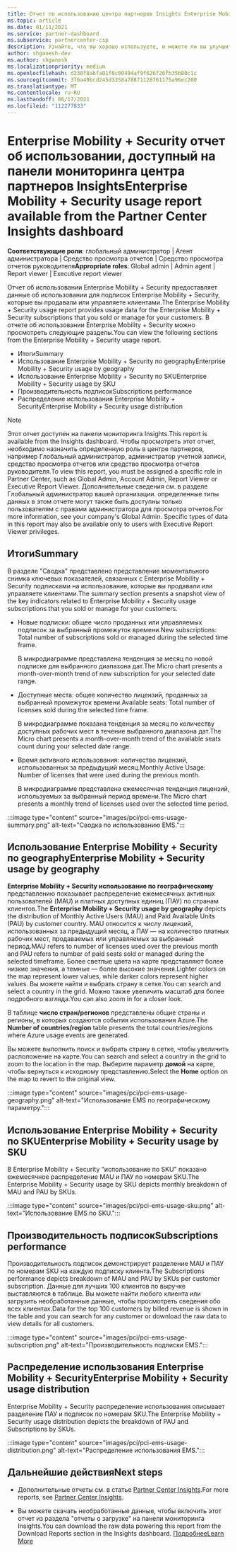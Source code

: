 ```yaml
---
title: Отчет по использованию центра партнеров Insights Enterprise Mobility + Security
ms.topic: article
ms.date: 01/11/2021
ms.service: partner-dashboard
ms.subservice: partnercenter-csp
description: Узнайте, что вы хорошо используете, и можете ли вы улучшить вопросы использования подписок Enterprise Mobility + Security, которые вы продаете или управляете клиентами.
author: shganesh-dev
ms.author: shganesh
ms.localizationpriority: medium
ms.openlocfilehash: d230f8abfa01f0c00494af9f626f26fb35b80c1c
ms.sourcegitcommit: 376a49bcd245d3358a78871128761175a96ec200
ms.translationtype: MT
ms.contentlocale: ru-RU
ms.lasthandoff: 06/17/2021
ms.locfileid: "112277833"
---
```

# <a name="enterprise-mobility--security-usage-report-available-from-the-partner-center-insights-dashboard"></a><span data-ttu-id="0c5a8-103">Enterprise Mobility + Security отчет об использовании, доступный на панели мониторинга центра партнеров Insights</span><span class="sxs-lookup"><span data-stu-id="0c5a8-103">Enterprise Mobility + Security usage report available from the Partner Center Insights dashboard</span></span>

<span data-ttu-id="0c5a8-104">**Соответствующие роли**: глобальный администратор | Агент администратора | Средство просмотра отчетов | Средство просмотра отчетов руководителя</span><span class="sxs-lookup"><span data-stu-id="0c5a8-104">**Appropriate roles**: Global admin | Admin agent | Report viewer | Executive report viewer</span></span>

<span data-ttu-id="0c5a8-105">Отчет об использовании Enterprise Mobility + Security предоставляет данные об использовании для подписок Enterprise Mobility + Security, которые вы продавали или управляете клиентами.</span><span class="sxs-lookup"><span data-stu-id="0c5a8-105">The Enterprise Mobility + Security usage report provides usage data for the Enterprise Mobility + Security subscriptions that you sold or manage for your customers.</span></span> <span data-ttu-id="0c5a8-106">В отчете об использовании Enterprise Mobility + Security можно просмотреть следующие разделы.</span><span class="sxs-lookup"><span data-stu-id="0c5a8-106">You can view the following sections from the Enterprise Mobility + Security usage report.</span></span>

- <span data-ttu-id="0c5a8-107">Итоги</span><span class="sxs-lookup"><span data-stu-id="0c5a8-107">Summary</span></span>
- <span data-ttu-id="0c5a8-108">Использование Enterprise Mobility + Security по geography</span><span class="sxs-lookup"><span data-stu-id="0c5a8-108">Enterprise Mobility + Security usage by geography</span></span>
- <span data-ttu-id="0c5a8-109">Использование Enterprise Mobility + Security по SKU</span><span class="sxs-lookup"><span data-stu-id="0c5a8-109">Enterprise Mobility + Security usage by SKU</span></span>
- <span data-ttu-id="0c5a8-110">Производительность подписок</span><span class="sxs-lookup"><span data-stu-id="0c5a8-110">Subscriptions performance</span></span>
- <span data-ttu-id="0c5a8-111">Распределение использования Enterprise Mobility + Security</span><span class="sxs-lookup"><span data-stu-id="0c5a8-111">Enterprise Mobility + Security usage distribution</span></span>

 > [!NOTE]
 > <span data-ttu-id="0c5a8-112">Этот отчет доступен на панели мониторинга Insights.</span><span class="sxs-lookup"><span data-stu-id="0c5a8-112">This report is available from the Insights dashboard.</span></span> <span data-ttu-id="0c5a8-113">Чтобы просмотреть этот отчет, необходимо назначить определенную роль в центре партнеров, например Глобальный администратор, администратор учетной записи, средство просмотра отчетов или средство просмотра отчетов руководителя.</span><span class="sxs-lookup"><span data-stu-id="0c5a8-113">To view this report, you must be assigned a specific role in Partner Center, such as Global Admin, Account Admin, Report Viewer or Executive Report Viewer.</span></span> <span data-ttu-id="0c5a8-114">Дополнительные сведения см. в разделе Глобальный администратор вашей организации. определенные типы данных в этом отчете могут также быть доступны только пользователям с правами администратора для просмотра отчетов.</span><span class="sxs-lookup"><span data-stu-id="0c5a8-114">For more information, see your company's Global Admin. Specific types of data in this report may also be available only to users with Executive Report Viewer privileges.</span></span>

## <a name="summary"></a><span data-ttu-id="0c5a8-115">Итоги</span><span class="sxs-lookup"><span data-stu-id="0c5a8-115">Summary</span></span>

<span data-ttu-id="0c5a8-116">В разделе "Сводка" представлено представление моментального снимка ключевых показателей, связанных с Enterprise Mobility + Security подписками на использование, которые вы продавали или управляете клиентами.</span><span class="sxs-lookup"><span data-stu-id="0c5a8-116">The summary section presents a snapshot view of the key indicators related to Enterprise Mobility + Security usage subscriptions that you sold or manage for your customers.</span></span> 

- <span data-ttu-id="0c5a8-117">Новые подписки: общее число проданных или управляемых подписок за выбранный промежуток времени.</span><span class="sxs-lookup"><span data-stu-id="0c5a8-117">New subscriptions: Total number of subscriptions sold or managed during the selected time frame.</span></span>

   <span data-ttu-id="0c5a8-118">В микродиаграмме представлена тенденция за месяц по новой подписке для выбранного диапазона дат.</span><span class="sxs-lookup"><span data-stu-id="0c5a8-118">The Micro chart presents a month-over-month trend of new subscription for your selected date range.</span></span>

- <span data-ttu-id="0c5a8-119">Доступные места: общее количество лицензий, проданных за выбранный промежуток времени.</span><span class="sxs-lookup"><span data-stu-id="0c5a8-119">Available seats: Total number of licenses sold during the selected time frame.</span></span>

   <span data-ttu-id="0c5a8-120">В микродиаграмме показана тенденция за месяц по количеству доступных рабочих мест в течение выбранного диапазона дат.</span><span class="sxs-lookup"><span data-stu-id="0c5a8-120">The Micro chart presents a month-over-month trend of the available seats count during your selected date range.</span></span>

- <span data-ttu-id="0c5a8-121">Время активного использования: количество лицензий, использованных за предыдущий месяц.</span><span class="sxs-lookup"><span data-stu-id="0c5a8-121">Monthly Active Usage: Number of licenses that were used during the previous month.</span></span>

   <span data-ttu-id="0c5a8-122">В микродиаграмме представлена ежемесячная тенденция лицензий, используемых за выбранный период времени.</span><span class="sxs-lookup"><span data-stu-id="0c5a8-122">The Micro chart presents a monthly trend of licenses used over the selected time period.</span></span>

:::image type="content" source="images/pci/pci-ems-usage-summary.png" alt-text="Сводка по использованию EMS.":::

## <a name="enterprise-mobility--security-usage-by-geography"></a><span data-ttu-id="0c5a8-124">Использование Enterprise Mobility + Security по geography</span><span class="sxs-lookup"><span data-stu-id="0c5a8-124">Enterprise Mobility + Security usage by geography</span></span>

<span data-ttu-id="0c5a8-125">**Enterprise Mobility + Security использование по географическому** представлению показывает распределение ежемесячных активных пользователей (MAU) и платных доступных единиц (ПАУ) по странам клиентов.</span><span class="sxs-lookup"><span data-stu-id="0c5a8-125">The **Enterprise Mobility + Security usage by geography** depicts the distribution of Monthly Active Users (MAU) and Paid Available Units (PAU) by customer country.</span></span> <span data-ttu-id="0c5a8-126">MAU относится к числу лицензий, использованных за предыдущий месяц, а ПАУ — на количество платных рабочих мест, продаваемых или управляемых за выбранный период.</span><span class="sxs-lookup"><span data-stu-id="0c5a8-126">MAU refers to number of licenses used over the previous month and PAU refers to number of paid seats sold or managed during the selected timeframe.</span></span> <span data-ttu-id="0c5a8-127">Более светлые цвета на карте представляют более низкие значения, а темные — более высокие значения.</span><span class="sxs-lookup"><span data-stu-id="0c5a8-127">Lighter colors on the map represent lower values, while darker colors represent higher values.</span></span> <span data-ttu-id="0c5a8-128">Вы можете найти и выбрать страну в сетке.</span><span class="sxs-lookup"><span data-stu-id="0c5a8-128">You can search and select a country in the grid.</span></span> <span data-ttu-id="0c5a8-129">Можно также увеличить масштаб для более подробного взгляда.</span><span class="sxs-lookup"><span data-stu-id="0c5a8-129">You can also zoom in for a closer look.</span></span>

<span data-ttu-id="0c5a8-130">В таблице **число стран/регионов** представлены общие страны и регионы, в которых создаются события использования Azure.</span><span class="sxs-lookup"><span data-stu-id="0c5a8-130">The **Number of countries/region** table presents the total countries/regions where Azure usage events are generated.</span></span>

<span data-ttu-id="0c5a8-131">Вы можете выполнить поиск и выбрать страну в сетке, чтобы увеличить расположение на карте.</span><span class="sxs-lookup"><span data-stu-id="0c5a8-131">You can search and select a country in the grid to zoom to the location in the map.</span></span> <span data-ttu-id="0c5a8-132">Выберите параметр **домой** на карте, чтобы вернуться к исходному представлению.</span><span class="sxs-lookup"><span data-stu-id="0c5a8-132">Select the **Home** option on the map to revert to the original view.</span></span>

:::image type="content" source="images/pci/pci-ems-usage-geography.png" alt-text="Использование EMS по географическому параметру.":::

## <a name="enterprise-mobility--security-usage-by-sku"></a><span data-ttu-id="0c5a8-134">Использование Enterprise Mobility + Security по SKU</span><span class="sxs-lookup"><span data-stu-id="0c5a8-134">Enterprise Mobility + Security usage by SKU</span></span>

<span data-ttu-id="0c5a8-135">В Enterprise Mobility + Security "использование по SKU" показано ежемесячное распределение MAU и ПАУ по номерам SKU.</span><span class="sxs-lookup"><span data-stu-id="0c5a8-135">The Enterprise Mobility + Security usage by SKU depicts monthly breakdown of MAU and PAU by SKUs.</span></span>

:::image type="content" source="images/pci/pci-ems-usage-sku.png" alt-text="Использование EMS по SKU.":::

## <a name="subscriptions-performance"></a><span data-ttu-id="0c5a8-137">Производительность подписок</span><span class="sxs-lookup"><span data-stu-id="0c5a8-137">Subscriptions performance</span></span>

<span data-ttu-id="0c5a8-138">Производительность подписок демонстрирует разделение MAU и ПАУ по номерам SKU на каждую подписку клиента.</span><span class="sxs-lookup"><span data-stu-id="0c5a8-138">The Subscriptions performance depicts breakdown of MAU and PAU by SKUs per customer subscription.</span></span> <span data-ttu-id="0c5a8-139">Данные для лучших 100 клиентов по выручке выставляются в таблице. Вы можете найти любого клиента или загрузить необработанные данные, чтобы просмотреть сведения обо всех клиентах.</span><span class="sxs-lookup"><span data-stu-id="0c5a8-139">Data for the top 100 customers by billed revenue is shown in the table and you can search for any customer or download the raw data to view details for all customers.</span></span>

:::image type="content" source="images/pci/pci-ems-usage-subscription.png" alt-text="Производительность подписки EMS.":::

## <a name="enterprise-mobility--security-usage-distribution"></a><span data-ttu-id="0c5a8-141">Распределение использования Enterprise Mobility + Security</span><span class="sxs-lookup"><span data-stu-id="0c5a8-141">Enterprise Mobility + Security usage distribution</span></span>

<span data-ttu-id="0c5a8-142">Enterprise Mobility + Security распределение использования описывает разделение ПАУ и подписок по номерам SKU.</span><span class="sxs-lookup"><span data-stu-id="0c5a8-142">The Enterprise Mobility + Security usage distribution depicts the breakdown of PAU and Subscriptions by SKUs.</span></span>

:::image type="content" source="images/pci/pci-ems-usage-distribution.png" alt-text="Распределение использования EMS.":::

## <a name="next-steps"></a><span data-ttu-id="0c5a8-144">Дальнейшие действия</span><span class="sxs-lookup"><span data-stu-id="0c5a8-144">Next steps</span></span>

- <span data-ttu-id="0c5a8-145">Дополнительные отчеты см. в статье [Partner Center Insights](partner-center-insights.md).</span><span class="sxs-lookup"><span data-stu-id="0c5a8-145">For more reports, see [Partner Center Insights](partner-center-insights.md).</span></span>

- <span data-ttu-id="0c5a8-146">Вы можете скачать необработанные данные, чтобы включить этот отчет из раздела "отчеты о загрузке" на панели мониторинга Insights.</span><span class="sxs-lookup"><span data-stu-id="0c5a8-146">You can download the raw data powering this report from the Download Reports section in the Insights dashboard.</span></span> [<span data-ttu-id="0c5a8-147">Подробнее</span><span class="sxs-lookup"><span data-stu-id="0c5a8-147">Learn More</span></span>](pci-download-reports.md) 
